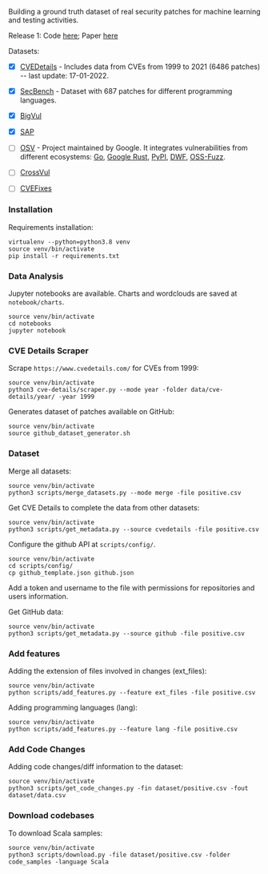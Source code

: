 
Building a ground truth dataset of real security patches for machine learning and testing activities.

Release 1: Code [here](https://github.com/TQRG/security-patches-dataset/tree/3d974be51e955b211c02a16b520cc5c7a10704ae); Paper [here](https://arxiv.org/abs/2110.09635)

Datasets:
- [X] [CVEDetails](https://www.cvedetails.com/) - Includes data from CVEs from 1999 to 2021 (6486 patches) -- last update: 17-01-2022.
- [X] [SecBench](https://github.com/TQRG/secbench) - Dataset with 687 patches for different programming languages.
- [X] [BigVul](https://github.com/ZeoVan/MSR_20_Code_vulnerability_CSV_Dataset)
- [X] [SAP](https://github.com/SAP/project-kb/tree/master/MSR2019)
- [ ] [OSV](https://osv.dev/) - Project maintained by Google. It integrates vulnerabilities from 
different ecosystems: 
[Go](https://github.com/golang/vulndb), [Google Rust](https://github.com/RustSec/advisory-db), [PyPI](https://github.com/pypa/advisory-db), [DWF](https://github.com/distributedweaknessfiling/dwflist), [OSS-Fuzz](https://github.com/google/oss-fuzz-vulns).
- [ ] [CrossVul](https://dimitro.gr/assets/papers/NDLM21.pdf)
- [ ] [CVEFixes](https://arxiv.org/pdf/2107.08760.pdf)


### Installation

Requirements installation:

```
virtualenv --python=python3.8 venv
source venv/bin/activate
pip install -r requirements.txt
```

### Data Analysis 

Jupyter notebooks are available. Charts and wordclouds are saved at `notebook/charts`.

```
source venv/bin/activate
cd notebooks
jupyter notebook
```

### CVE Details Scraper

Scrape `https://www.cvedetails.com/` for CVEs from 1999:
```
source venv/bin/activate
python3 cve-details/scraper.py --mode year -folder data/cve-details/year/ -year 1999
```

Generates dataset of patches available on GitHub:
```
source venv/bin/activate
source github_dataset_generator.sh
```




<!-- Clean cve_details data:
```
source venv/bin/activate
cd scraper
python3 clean_data.py -file cve_details.csv
``` -->

### Dataset

Merge all datasets:
```
source venv/bin/activate
python3 scripts/merge_datasets.py --mode merge -file positive.csv
```

Get CVE Details to complete the data from other datasets:
```
source venv/bin/activate
python3 scripts/get_metadata.py --source cvedetails -file positive.csv
```

Configure the github API at `scripts/config/`. 
```
source venv/bin/activate
cd scripts/config/
cp github_template.json github.json
```

Add a token and username to the file with permissions for repositories and users information.

Get GitHub data: 
```
source venv/bin/activate
python3 scripts/get_metadata.py --source github -file positive.csv
```

### Add features

Adding the extension of files involved in changes (ext_files):
```
source venv/bin/activate
python scripts/add_features.py --feature ext_files -file positive.csv
```

Adding programming languages (lang):
```
source venv/bin/activate
python scripts/add_features.py --feature lang -file positive.csv
```

### Add Code Changes

Adding code changes/diff information to the dataset:
```
source venv/bin/activate
python3 scripts/get_code_changes.py -fin dataset/positive.csv -fout dataset/data.csv
```

### Download codebases

To download Scala samples:

```
source venv/bin/activate
python3 scripts/download.py -file dataset/positive.csv -folder code_samples -language Scala
```
